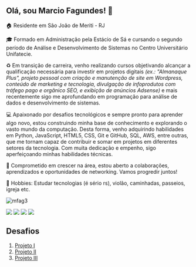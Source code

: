 ## **Olá, sou Marcio Fagundes!** 👋

🏠 Residente em São João de Meriti - RJ

🎓 Formado em Administração pela Estácio de Sá e cursando o segundo período de Análise e Desenvolvimento de Sistemas no Centro Universitário Unifatecie.

♻ Em transição de carreira, venho realizando cursos objetivando alcançar a qualificação necessária para investir em projetos digitais *(ex.: "Almanaque Plus", projeto pessoal com criação e manutenção de site em Wordpress, conteúdo de marketing e tecnologia, divulgação de infoprodutos com tráfego pago e orgânico SEO, e exibição de anúncios Adsense)* e mais recentemente sigo me aprofundando em programação para análise de dados e desenvolvimento de sistemas.

💻 Apaixonado por desafios tecnológicos e sempre pronto para aprender algo novo, estou construindo minha base de conhecimento e explorando o vasto mundo da computação. Desta forma, venho adquirindo habilidades em Python, JavaScript, HTML5, CSS, Git e GitHub, SQL, AWS, entre outras, que me tornam capaz de contribuir e somar em projetos em diferentes setores da tecnologia. Com muita dedicação e empenho, sigo aperfeiçoando minhas habilidades técnicas. 

🚀 Comprometido em crescer na área, estou aberto a colaborações, aprendizados e oportunidades de networking. Vamos progredir juntos!

🎨 Hobbies: Estudar tecnologias (é sério rs), violão, caminhadas, passeios, igreja etc.

![mfag3](https://github.com/marciofag/ciencia-de-dados-compass-uol/assets/145873508/0840ad85-c735-480b-8143-c9f91e0374ca)
<div> 
  <a href="https://www.linkedin.com/in/marciofag" target="_blank"><img src="https://img.shields.io/badge/-LinkedIn-%230077B5?style=for-the-badge&logo=linkedin&logoColor=white" target="_blank"></a> 
  <a href="https://instagram.com/marciofag" target="_blank"><img src="https://img.shields.io/badge/-Instagram-%23E4405F?style=for-the-badge&logo=instagram&logoColor=white" target="_blank"></a>
  <a href="https://facebook.com/marciofag" target="_blank"><img src="https://img.shields.io/badge/Facebook-1877F2?style=for-the-badge&logo=facebook&logoColor=white" target="_blank"></a>
  <a href = "mailto:mfag.rj@gmail.com"><img src="https://img.shields.io/badge/-Gmail-%23333?style=for-the-badge&logo=gmail&logoColor=white" target="_blank"></a>
</div>

## Desafios 

1. [Projeto I](https://github.com/marciofag/ciencia-de-dados-compass-uol/tree/main/projeto1)
2. [Projeto II](https://github.com/marciofag/ciencia-de-dados-compass-uol/tree/main/projeto2)
3. [Projeto III]()



